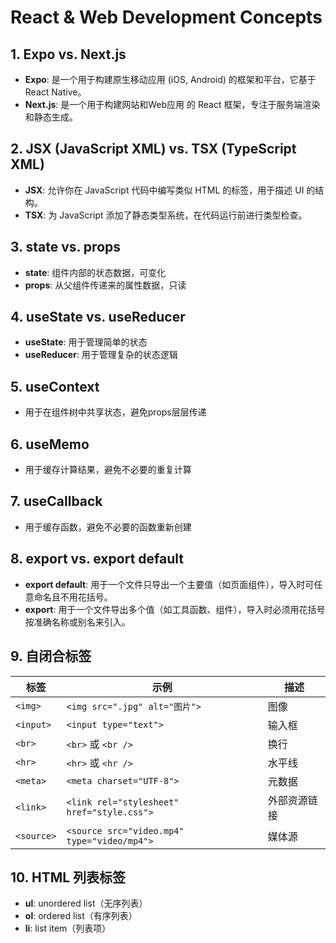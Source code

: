 # React & Web Development Concepts

## 1. Expo vs. Next.js
- **Expo**: 是一个用于构建原生移动应用 (iOS, Android) 的框架和平台，它基于 React Native。
- **Next.js**: 是一个用于构建网站和Web应用 的 React 框架，专注于服务端渲染和静态生成。

## 2. JSX (JavaScript XML) vs. TSX (TypeScript XML)
- **JSX**: 允许你在 JavaScript 代码中编写类似 HTML 的标签，用于描述 UI 的结构。
- **TSX**: 为 JavaScript 添加了静态类型系统，在代码运行前进行类型检查。

## 3. state vs. props
- **state**: 组件内部的状态数据，可变化
- **props**: 从父组件传递来的属性数据，只读

## 4. useState vs. useReducer
- **useState**: 用于管理简单的状态
- **useReducer**: 用于管理复杂的状态逻辑

## 5. useContext
- 用于在组件树中共享状态，避免props层层传递

## 6. useMemo
- 用于缓存计算结果，避免不必要的重复计算

## 7. useCallback
- 用于缓存函数，避免不必要的函数重新创建

## 8. export vs. export default
- **export default**: 用于一个文件只导出一个主要值（如页面组件），导入时可任意命名且不用花括号。
- **export**: 用于一个文件导出多个值（如工具函数、组件），导入时必须用花括号按准确名称或别名来引入。

## 9. 自闭合标签

| 标签 | 示例 | 描述 |
|------|------|------|
| `<img>` | `<img src=".jpg" alt="图片">` | 图像 |
| `<input>` | `<input type="text">` | 输入框 |
| `<br>` | `<br>` 或 `<br />` | 换行 |
| `<hr>` | `<hr>` 或 `<hr />` | 水平线 |
| `<meta>` | `<meta charset="UTF-8">` | 元数据 |
| `<link>` | `<link rel="stylesheet" href="style.css">` | 外部资源链接 |
| `<source>` | `<source src="video.mp4" type="video/mp4">` | 媒体源 |

## 10. HTML 列表标签
- **ul**: unordered list（无序列表）
- **ol**: ordered list（有序列表）  
- **li**: list item（列表项）